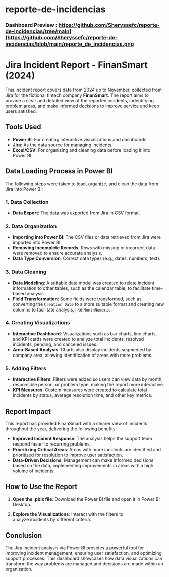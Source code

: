 # reporte-de-incidencias

### Dashboard Preview : https://github.com/Sheryssefc/reporte-de-incidencias/tree/main](https://github.com/Sheryssefc/reporte-de-incidencias/blob/main/reporte_de_incidencias.png

# Jira Incident Report - FinanSmart (2024)
This incident report covers data from 2024 up to November, collected from Jira for the fictional fintech company **FinanSmart**. The report aims to provide a clear and detailed view of the reported incidents, indentifying problem areas, and make informed decisions to improve service and keep users satisfied.

## Tools Used
- **Power BI**: For creating interactive visualizations and dashboards.
- **Jira**: As the data source for managing incidents.
- **Excel/CSV**: For organizing and cleaning data before loading it into Power BI.

## Data Loading Process in Power BI
The following steps were taken to load, organize, and clean the data from Jira into Power BI:

### 1. **Data Collection**
   - **Data Export**: The data was exported from Jira in CSV format.
### 2. **Data Organization**
   - **Importing into Power BI**: The CSV files or data retrieved from Jira were imported into Power BI.
   - **Removing Incomplete Records**: Rows with missing or incorrect data were removed to ensure accurate analysis.
   - **Data Type Conversion**: Correct data types (e.g., dates, numbers, text).
### 3. **Data Cleaning**
   - **Data Modeling**: A suitable data model was created to relate incident information to other tables, such as the calendar table, to facilitate time-based analysis.
   - **Field Transformation**: Some fields were transformed, such as converting the `Creation Date` to a more suitable format and creating new columns to facilitate analysis, like  `MonthNumeric`.
### 4. **Creating Visualizations**
   - **Interactive Dashboard**: Visualizations such as bar charts, line charts, and KPI cards were created to analyze total incidents, resolved incidents, pending, and canceled issues.
   - **Area-Based Analysis**: Charts also display incidents segmented by company area, allowing identification of areas with more problems.

### 5. **Adding Filters**
   - **Interactive Filters**: Filters were added so users can view data by month, responsible person, or problem type, making the report more interactive.
   - **KPI Measures**: Custom measures were created to calculate total incidents by status, average resolution time, and other key metrics.

## Report Impact
This report has provided FinanSmart with a clearer view of incidents throughout the year, delivering the following benefits:
- **Improved Incident Response**: The analysis helps the support team respond faster to recurring problems.
- **Prioritizing Critical Areas**: Areas with more incidents are identified and prioritized for resolution to improve user satisfaction.
- **Data-Driven Decisions**: Management can make informed decisions based on the data, implementing improvements in areas with a high volume of incidents.

## How to Use the Report
   1. **Open the .pbix file**: Download the Power BI file and open it in 
   Power BI Desktop.

   2. **Explore the Visualizations**: Interact with the filters to  
   analyze incidents by different criteria.
## Conclusion
The Jira incident analysis via Power BI provides a powerful tool for improving incident management, ensuring user satisfaction, and optimizing support processes. This dashboard showcases how data visualizations can transform the way problems are managed and decisions are made within an organization.

